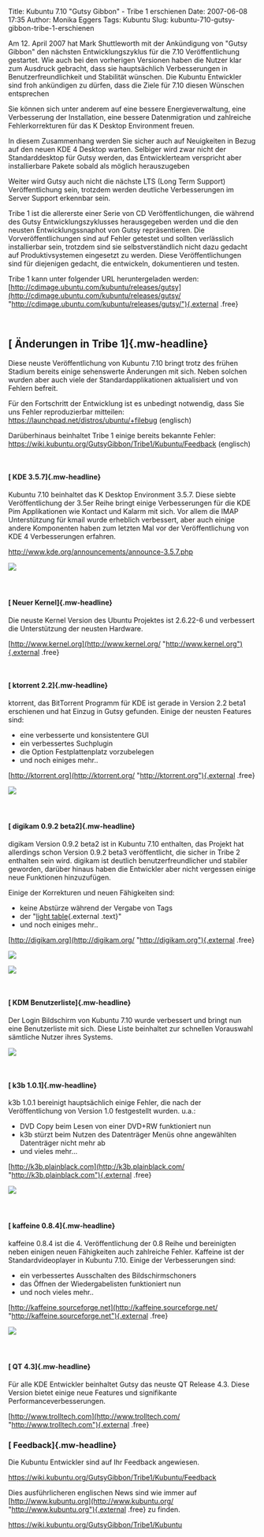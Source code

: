 Title: Kubuntu 7.10 "Gutsy Gibbon" - Tribe 1 erschienen
Date: 2007-06-08 17:35
Author: Monika Eggers
Tags: Kubuntu
Slug: kubuntu-710-gutsy-gibbon-tribe-1-erschienen

Am 12. April 2007 hat Mark Shuttleworth mit der Ankündigung von "Gutsy
Gibbon" den nächsten Entwicklungszyklus für die 7.10 Veröffentlichung
gestartet. Wie auch bei den vorherigen Versionen haben die Nutzer klar
zum Ausdruck gebracht, dass sie hauptsächlich Verbesserungen in
Benutzerfreundlichkeit und Stabilität wünschen. Die Kubuntu Entwickler
sind froh ankündigen zu dürfen, dass die Ziele für 7.10 diesen Wünschen
entsprechen


Sie können sich unter anderem auf eine bessere Energieverwaltung, eine
Verbesserung der Installation, eine bessere Datenmigration und
zahlreiche Fehlerkorrekturen für das K Desktop Environment freuen.


<!--break--><!--break-->

In diesem Zusammenhang werden Sie sicher auch auf Neuigkeiten in Bezug
auf den neuen KDE 4 Desktop warten. Selbiger wird zwar nicht der
Standarddesktop für Gutsy werden, das Entwicklerteam verspricht aber
installierbare Pakete sobald als möglich herauszugeben


Weiter wird Gutsy auch nicht die nächste LTS (Long Term Support)
Veröffentlichung sein, trotzdem werden deutliche Verbesserungen im
Server Support erkennbar sein.


Tribe 1 ist die allererste einer Serie von CD Veröffentlichungen, die
während des Gutsy Entwicklungszyklusses herausgegeben werden und die den
neusten Entwicklungssnaphot von Gutsy repräsentieren. Die
Vorveröffentlichungen sind auf Fehler getestet und sollten verlässlich
installierbar sein, trotzdem sind sie selbstverständlich nicht dazu
gedacht auf Produktivsystemen eingesetzt zu werden. Diese
Veröffentlichungen sind für diejenigen gedacht, die entwickeln,
dokumentieren und testen.


Tribe 1 kann unter folgender URL heruntergeladen werden:
[http://cdimage.ubuntu.com/kubuntu/releases/gutsy](http://cdimage.ubuntu.com/kubuntu/releases/gutsy/ "http://cdimage.ubuntu.com/kubuntu/releases/gutsy/"){.external
.free}


 


[ Änderungen in Tribe 1]{.mw-headline}
--------------------------------------


Diese neuste Veröffentlichung von Kubuntu 7.10 bringt trotz des frühen
Stadium bereits einige sehenswerte Änderungen mit sich. Neben solchen
wurden aber auch viele der Standardapplikationen aktualisiert und von
Fehlern befreit.


Für den Fortschritt der Entwicklung ist es unbedingt notwendig, dass Sie
uns Fehler reproduzierbar mitteilen:
<https://launchpad.net/distros/ubuntu/+filebug> (englisch)


Darüberhinaus beinhaltet Tribe 1 einige bereits bekannte Fehler:
<https://wiki.kubuntu.org/GutsyGibbon/Tribe1/Kubuntu/Feedback>
(englisch)


 


#### [ KDE 3.5.7]{.mw-headline}


Kubuntu 7.10 beinhaltet das K Desktop Environment 3.5.7. Diese siebte
Veröffentlichung der 3.5er Reihe bringt einige Verbesserungen für die
KDE Pim Applikationen wie Kontact und Kalarm mit sich. Vor allem die
IMAP Unterstützung für kmail wurde erheblich verbessert, aber auch
einige andere Komponenten haben zum letzten Mal vor der Veröffentlichung
von KDE 4 Verbesserungen erfahren.


<http://www.kde.org/announcements/announce-3.5.7.php>


<a href="http://www.kde.org/announcements/announce-3.5.7.php" class="external free" title="http://www.kde.org/announcements/announce-3.5.7.php" rel="nofollow">  

</a>  

[![](http://www.kubuntu-de.org/files/gutsy_tribe1/desktop.png)](http://www.kubuntu-de.org/files/gutsy_tribe1/desktop.png)


#### 


 


#### [ Neuer Kernel]{.mw-headline}


Die neuste Kernel Version des Ubuntu Projektes ist 2.6.22-6 und
verbessert die Unterstützung der neusten Hardware.


[http://www.kernel.org](http://www.kernel.org/ "http://www.kernel.org"){.external
.free}


 


#### [ ktorrent 2.2]{.mw-headline}


ktorrent, das BitTorrent Programm für KDE ist gerade in Version 2.2
beta1 erschienen und hat Einzug in Gutsy gefunden. Einige der neusten
Features sind:


-   eine verbesserte und konsistentere GUI
-   ein verbessertes Suchplugin
-   die Option Festplattenplatz vorzubelegen
-   und noch einiges mehr..


[http://ktorrent.org](http://ktorrent.org/ "http://ktorrent.org"){.external
.free}


<a href="http://ktorrent.org/" class="external free" title="http://ktorrent.org" rel="nofollow">  

</a>[![](http://www.kubuntu-de.org/files/gutsy_tribe1/ktorrent.png)](http://www.kubuntu-de.org/files/gutsy_tribe1/ktorrent.png)


#### 


#### 


 


#### [ digikam 0.9.2 beta2]{.mw-headline}


digikam Version 0.9.2 beta2 ist in Kubuntu 7.10 enthalten, das Projekt
hat allerdings schon Version 0.9.2 beta3 veröffentlicht, die sicher in
Tribe 2 enthalten sein wird. digikam ist deutlich benutzerfreundlicher
und stabiler geworden, darüber hinaus haben die Entwickler aber nicht
vergessen einige neue Funktionen hinzuzufügen.


Einige der Korrekturen und neuen Fähigkeiten sind:


-   keine Abstürze während der Vergabe von Tags
-   der "[light
    table](http://digikam3rdparty.free.fr/Screenshots/lighttable_v8.png "http://digikam3rdparty.free.fr/Screenshots/lighttable_v8.png"){.external
    .text}"
-   und noch einiges mehr..


[http://digikam.org](http://digikam.org/ "http://digikam.org"){.external
.free}


[![](http://www.kubuntu-de.org/files/gutsy_tribe1/digikam1.png)](http://www.kubuntu-de.org/files/gutsy_tribe1/digikam1.png)


[![](http://www.kubuntu-de.org/files/gutsy_tribe1/digikam2.png)](http://www.kubuntu-de.org/files/gutsy_tribe1/digikam2.png)


 


#### [ KDM Benutzerliste]{.mw-headline}


Der Login Bildschirm von Kubuntu 7.10 wurde verbessert und bringt nun
eine Benutzerliste mit sich. Diese Liste beinhaltet zur schnellen
Vorauswahl sämtliche Nutzer ihres Systems.


[![](http://www.kubuntu-de.org/files/gutsy_tribe1/kdm.png)](http://www.kubuntu-de.org/files/gutsy_tribe1/kdm.png)


 


#### [ k3b 1.0.1]{.mw-headline}


k3b 1.0.1 bereinigt hauptsächlich einige Fehler, die nach der
Veröffentlichung von Version 1.0 festgestellt wurden. u.a.:


-   DVD Copy beim Lesen von einer DVD+RW funktioniert nun
-   k3b stürzt beim Nutzen des Datenträger Menüs ohne angewählten
    Datenträger nicht mehr ab
-   und vieles mehr...


[http://k3b.plainblack.com](http://k3b.plainblack.com/ "http://k3b.plainblack.com"){.external
.free}


<a href="http://k3b.plainblack.com/" class="external free" title="http://k3b.plainblack.com" rel="nofollow">  

</a>


[![](http://www.kubuntu-de.org/files/gutsy_tribe1/k3b.png)](http://www.kubuntu-de.org/files/gutsy_tribe1/k3b.png)


#### 


#### 


 


#### [ kaffeine 0.8.4]{.mw-headline}


kaffeine 0.8.4 ist die 4. Veröffentlichung der 0.8 Reihe und bereinigten
neben einigen neuen Fähigkeiten auch zahlreiche Fehler. Kaffeine ist der
Standardvideoplayer in Kubuntu 7.10. Einige der Verbesserungen sind:


-   ein verbessertes Ausschalten des Bildschirmschoners
-   das Öffnen der Wiedergabelisten funktioniert nun
-   und noch vieles mehr..


[http://kaffeine.sourceforge.net](http://kaffeine.sourceforge.net/ "http://kaffeine.sourceforge.net"){.external
.free}


<a href="http://kaffeine.sourceforge.net/" class="external free" title="http://kaffeine.sourceforge.net" rel="nofollow">  

</a>[![](http://www.kubuntu-de.org/files/gutsy_tribe1/kaffeine.png)](http://www.kubuntu-de.org/files/gutsy_tribe1/kaffeine.png)


#### 


#### 


 


#### [ QT 4.3]{.mw-headline}


Für alle KDE Entwickler beinhaltet Gutsy das neuste QT Release 4.3.
Diese Version bietet einige neue Features und signifikante
Performanceverbesserungen.


[http://www.trolltech.com](http://www.trolltech.com/ "http://www.trolltech.com"){.external
.free}


<a href="http://www.trolltech.com/" class="external free" title="http://www.trolltech.com" rel="nofollow">  

</a>


### [ Feedback]{.mw-headline}


Die Kubuntu Entwickler sind auf Ihr Feedback angewiesen.


<https://wiki.kubuntu.org/GutsyGibbon/Tribe1/Kubuntu/Feedback>


Dies ausführlicheren englischen News sind wie immer auf
[http://www.kubuntu.org](http://www.kubuntu.org/ "http://www.kubuntu.org"){.external
.free} zu finden.


<https://wiki.kubuntu.org/GutsyGibbon/Tribe1/Kubuntu>


<!-- end content --><!-- end content -->

